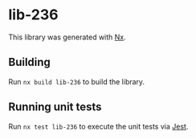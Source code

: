 # lib-236

This library was generated with [Nx](https://nx.dev).

## Building

Run `nx build lib-236` to build the library.

## Running unit tests

Run `nx test lib-236` to execute the unit tests via [Jest](https://jestjs.io).
